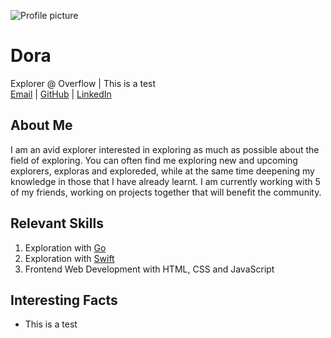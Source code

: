 ![Profile picture](http://images.nickjr.com/nickjr/properties/dora-the-explorer/dora-the-explorer-1x1.jpg)

# Dora

Explorer @ Overflow |
This is a test<br>
[Email](mailto://ravernkoh@gmail.com) |
[GitHub](https://github.com/ravernkoh) |
[LinkedIn](https://linkedin.com/in/ravernkoh)

## About Me

I am an avid explorer interested in exploring as much as possible
about the field of exploring. You can often find me
exploring new and upcoming explorers, exploras and exploreded, while
at the same time deepening my knowledge in those that I have already
learnt. I am currently working with 5 of my friends, working on
projects together that will benefit the community.

## Relevant Skills

1.  Exploration with [Go](https://golang.org)
2.  Exploration with [Swift](https://swift.org)
3.  Frontend Web Development with HTML, CSS and JavaScript

## Interesting Facts

* This is a test
